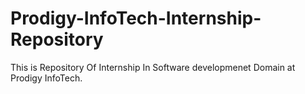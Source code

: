 # Prodigy-InfoTech-Internship-Repository
This is Repository Of Internship In Software developmenet Domain at Prodigy InfoTech.